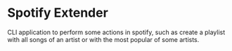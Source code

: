 # Spotify Extender

CLI application to perform some actions in spotify, such as create a
playlist with all songs of an artist or with the most popular of some
artists.
